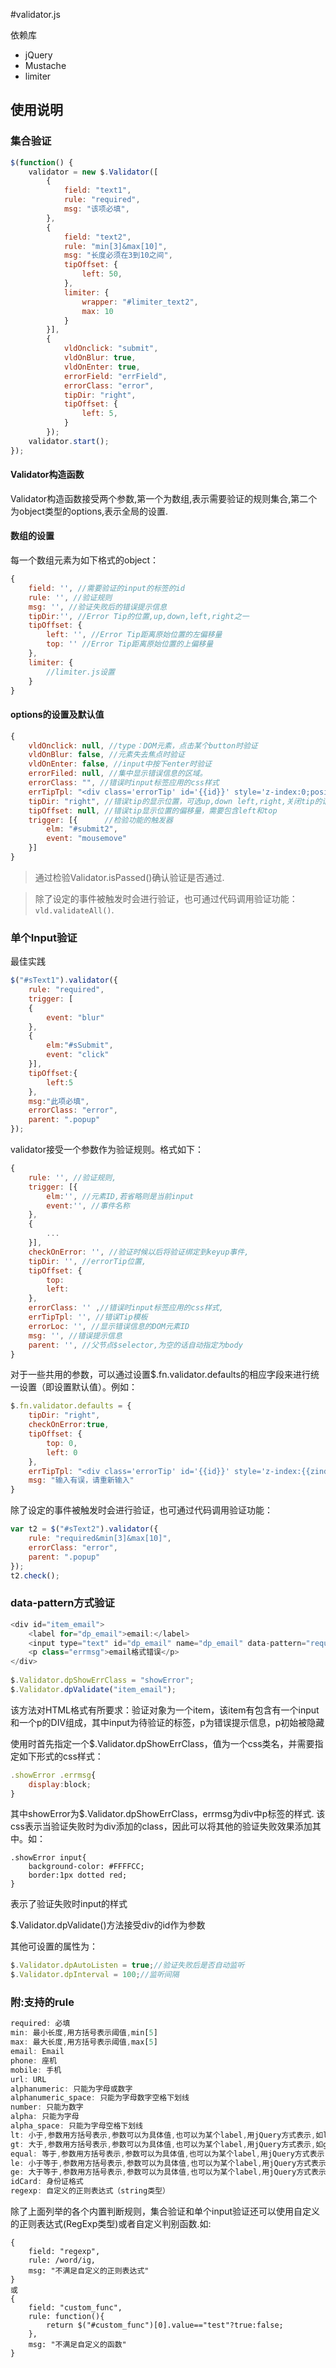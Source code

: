 #validator.js

依赖库

  - jQuery
  - Mustache
  - limiter

## 使用说明

### 集合验证
```js
$(function() {
    validator = new $.Validator([
	    {
		    field: "text1",
			rule: "required",
			msg: "该项必填",
	    }, 
	    {
			field: "text2",
			rule: "min[3]&max[10]",
			msg: "长度必须在3到10之间",
			tipOffset: {
				left: 50,
	    	},
			limiter: {
				wrapper: "#limiter_text2",
				max: 10
			}
	    }], 
	    {
	      	vldOnclick: "submit",
			vldOnBlur: true,
			vldOnEnter: true,
			errorField: "errField",
			errorClass: "error",
			tipDir: "right",
			tipOffset: {
				left: 5,
		    } 
	    });
	validator.start();
});
```
#### Validator构造函数
Validator构造函数接受两个参数,第一个为数组,表示需要验证的规则集合,第二个为object类型的options,表示全局的设置.

#### 数组的设置
每一个数组元素为如下格式的object：
```js
{
	field: '', //需要验证的input的标签的id
	rule: '', //验证规则
	msg: '', //验证失败后的错误提示信息
	tipDir:'', //Error Tip的位置,up,down,left,right之一
	tipOffset: {
		left: '', //Error Tip距离原始位置的左偏移量
		top: '' //Error Tip距离原始位置的上偏移量
	},
	limiter: {
		//limiter.js设置
	}
}
```

#### options的设置及默认值
```js
{
	vldOnclick: null, //type：DOM元素，点击某个button时验证
	vldOnBlur: false, //元素失去焦点时验证
	vldOnEnter: false, //input中按下enter时验证
	errorFiled: null, //集中显示错误信息的区域。
	errorClass: "", //错误时input标签应用的css样式
	errTipTpl: "<div class='errorTip' id='{{id}}' style='z-index:0;position:absolute;'>{{message}}</div>", //错误Tip模板
	tipDir: "right", //错误tip的显示位置，可选up,down left,right,关闭tip的话设置为false
	tipOffset: null, //错误tip显示位置的偏移量，需要包含left和top
	trigger: [{      //检验功能的触发器
		elm: "#submit2",
		event: "mousemove"
	}]
}
```

> 通过检验Validator.isPassed()确认验证是否通过.

> 除了设定的事件被触发时会进行验证，也可通过代码调用验证功能：`vld.validateAll()`.

### 单个Input验证

最佳实践

```js
$("#sText1").validator({
    rule: "required",
    trigger: [
    {
        event: "blur"
    },
    {
        elm:"#sSubmit",
        event: "click"
    }],
    tipOffset:{
        left:5
    },
    msg:"此项必填",
    errorClass: "error",
    parent: ".popup"
});
```
validator接受一个参数作为验证规则。格式如下：

```js
{
    rule: '', //验证规则,
    trigger: [{
        elm:'', //元素ID,若省略则是当前input
        event:'', //事件名称
    },
    {
        ...
    }],
    checkOnError: '', //验证时候以后将验证绑定到keyup事件,
    tipDir: '', //errorTip位置,
    tipOffset: {
        top:
        left:
    },
    errorClass: '' ,//错误时input标签应用的css样式,
    errTipTpl: '', //错误Tip模板
    errorLoc: '', //显示错误信息的DOM元素ID
    msg: '', //错误提示信息
    parent: '', //父节点$selector,为空的话自动指定为body
}
```

对于一些共用的参数，可以通过设置$.fn.validator.defaults的相应字段来进行统一设置（即设置默认值）。例如：
```js
$.fn.validator.defaults = {
    tipDir: "right",
    checkOnError:true,
    tipOffset: {
        top: 0,
        left: 0
    },
    errTipTpl: "<div class='errorTip' id='{{id}}' style='z-index:{{zindex}};position:absolute;'>{{message}}</div>",
    msg: "输入有误，请重新输入"
}
```

除了设定的事件被触发时会进行验证，也可通过代码调用验证功能：
```js
var t2 = $("#sText2").validator({
    rule: "required&min[3]&max[10]",
    errorClass: "error",
    parent: ".popup"
});
t2.check();
```

### data-pattern方式验证
```js
<div id="item_email">
	<label for="dp_email">email:</label>
	<input type="text" id="dp_email" name="dp_email" data-pattern="required&email"/>
	<p class="errmsg">email格式错误</p>
</div>
	
$.Validator.dpShowErrClass = "showError";
$.Validator.dpValidate("item_email");
```

该方法对HTML格式有所要求：验证对象为一个item，该item有包含有一个input和一个p的DIV组成，其中input为待验证的标签，p为错误提示信息，p初始被隐藏

使用时首先指定一个$.Validator.dpShowErrClass，值为一个css类名，并需要指定如下形式的css样式：
```js
.showError .errmsg{
	display:block;
}
```
其中showError为$.Validator.dpShowErrClass，errmsg为div中p标签的样式.
该css表示当验证失败时为div添加的class，因此可以将其他的验证失败效果添加其中。如：
```
.showError input{
	background-color: #FFFFCC;
	border:1px dotted red;
}
```
表示了验证失败时input的样式

$.Validator.dpValidate()方法接受div的id作为参数

其他可设置的属性为：
```js
$.Validator.dpAutoListen = true;//验证失败后是否自动监听
$.Validator.dpInterval = 100;//监听间隔
```

### 附:支持的rule
```js
required: 必填
min: 最小长度,用方括号表示阈值,min[5]
max: 最大长度,用方括号表示阈值,max[5]
email: Email
phone: 座机
mobile: 手机
url: URL
alphanumeric: 只能为字母或数字
alphanumeric_space: 只能为字母数字空格下划线
number: 只能为数字
alpha: 只能为字母
alpha_space: 只能为字母空格下划线
lt: 小于,参数用方括号表示,参数可以为具体值,也可以为某个label,用jQuery方式表示,如lt[5],lt[#text1]
gt: 大于,参数用方括号表示,参数可以为具体值,也可以为某个label,用jQuery方式表示,如gt[5],gt[#text1]
equal: 等于,参数用方括号表示,参数可以为具体值,也可以为某个label,用jQuery方式表示,如equal[5],equal[#text1]
le: 小于等于,参数用方括号表示,参数可以为具体值,也可以为某个label,用jQuery方式表示,如le[5],le[#text1]
ge: 大于等于,参数用方括号表示,参数可以为具体值,也可以为某个label,用jQuery方式表示,如ge[5],ge[#text1]
idCard: 身份证格式
regexp: 自定义的正则表达式（string类型）
```
除了上面列举的各个内置判断规则，集合验证和单个input验证还可以使用自定义的正则表达式(RegExp类型)或者自定义判别函数.如:
```
{
    field: "regexp",
    rule: /word/ig,
    msg: "不满足自定义的正则表达式"
}
或
{
    field: "custom_func",
    rule: function(){
        return $("#custom_func")[0].value=="test"?true:false;
    },
    msg: "不满足自定义的函数"
}
```